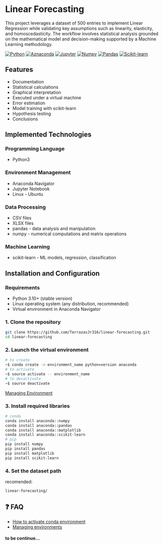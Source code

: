 # Linear Forecasting

This project leverages a dataset of 500 entries to implement Linear Regression while validating key assumptions such as linearity, elasticity, and homoscedasticity. The workflow involves statistical analysis grounded on the mathematical model and decision-making supported by a Machine Learning methodology.

[![Python](https://img.shields.io/badge/Python-V3.10+-%233776AB?style=for-the-badge&logo=python&logoColor=white&labelColor=101010)](https://www.python.org/downloads/release/python-31014/)
[![Aznaconda](https://img.shields.io/badge/Anaconda-V2.6+-%2344A833?style=for-the-badge&logo=anaconda&logoColor=white&labelColor=101010)](https://www.anaconda.com/docs/getting-started/getting-started)
[![Jupyter](https://img.shields.io/badge/jupyter%20notebook-V7.3+-%23F37626?style=for-the-badge&logo=jupyter&logoColor=white&labelColor=101010)](https://jupyter-notebook.readthedocs.io/en/latest/notebook.html)
[![Numpy](https://img.shields.io/badge/Numpy-V2.2+-%23013243?style=for-the-badge&logo=numpy&logoColor=white&labelColor=101010)](https://numpy.org/install/)
[![Pandas](https://img.shields.io/badge/Pandas-V2.2+-%23150458?style=for-the-badge&logo=pandas&logoColor=white&labelColor=101010)](https://pandas.pydata.org/docs/getting_started/install.html)
[![Scikit-learn](https://img.shields.io/badge/Scikit%20learn-V1.6+-%23F7931E?style=for-the-badge&logo=scikit-learn&logoColor=white&labelColor=101010)](https://scikit-learn.org/stable/install.html)

## Features

* Documentation
* Statistical calculations
* Graphical interpretation
* Executed under a virtual machine
* Error estimation
* Model training with scikit-learn
* Hypothesis testing
* Conclusions

## Implemented Technologies

### Programming Language

* Python3

### Environment Management

* Anaconda Navigator
* Jupyter Notebook
* Linux - Ubuntu

### Data Processing

* CSV files
* XLSX files
* pandas - data analysis and manipulation
* numpy - numerical computations and matrix operations

### Machine Learning

* scikit-learn - ML models, regression, classification

## Installation and Configuration

### Requirements

* Python 3.10+ (stable version)
* Linux operating system (any distribution, recommended)
* Virtual environment in Anaconda Navigator

### 1. Clone the repository

```bash
git clone https://github.com/TerrazasJr316/linear-forecasting.git
cd linear-forecasting
```

### 2. Launch the virtual environment

```bash
# to create
~$ conda create -n environment_name python=version anaconda
# to activate
~$ source activate -- environment_name
# to desactivate
~$ source deactivate
```

[Managing Environment](https://www.anaconda.com/docs/tools/anaconda-navigator/tutorials/manage-environments)

### 3. Install required libraries

```bash
# conda
conda install anaconda::numpy
conda install anaconda::pandas
conda install anaconda::matplotlib
conda install anaconda::scikit-learn
# pip
pip install numpy
pip install pandas
pip install matplotlib
pip install scikit-learn
```

### 4. Set the dataset path

recomended:

```bash
linear-forecasting/
```

## ❓ FAQ

* [How to activate conda environment](https://es.stackoverflow.com/questions/335525/como-activar-conda-environment/339487#339487)
* [Managing environments](https://www.anaconda.com/docs/tools/anaconda-navigator/tutorials/manage-environments)

#### to be continue...

